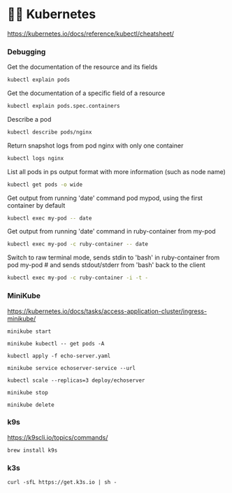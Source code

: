 # 👨‍✈️ Kubernetes 



https://kubernetes.io/docs/reference/kubectl/cheatsheet/

### Debugging

Get the documentation of the resource and its fields
```bash
kubectl explain pods
```

Get the documentation of a specific field of a resource
```bash
kubectl explain pods.spec.containers
```

Describe a pod
```bash
kubectl describe pods/nginx
```

Return snapshot logs from pod nginx with only one container
```bash
kubectl logs nginx
```

List all pods in ps output format with more information (such as node name)
```bash
kubectl get pods -o wide
```

Get output from running 'date' command pod mypod, using the first container by default
```bash
kubectl exec my-pod -- date
```

Get output from running 'date' command in ruby-container from my-pod
```bash
kubectl exec my-pod -c ruby-container -- date
```

Switch to raw terminal mode, sends stdin to 'bash' in ruby-container from pod my-pod # and sends stdout/stderr from 'bash' back to the client
```bash
kubectl exec my-pod -c ruby-container -i -t -
```

### MiniKube

https://kubernetes.io/docs/tasks/access-application-cluster/ingress-minikube/

`minikube start`

`minikube kubectl -- get pods -A` 

`kubectl apply -f echo-server.yaml`

`minikube service echoserver-service --url` 

`kubectl scale --replicas=3 deploy/echoserver` 

`minikube stop`

`minikube delete`


### k9s

https://k9scli.io/topics/commands/

`brew install k9s`

### k3s

`curl -sfL https://get.k3s.io | sh -`
